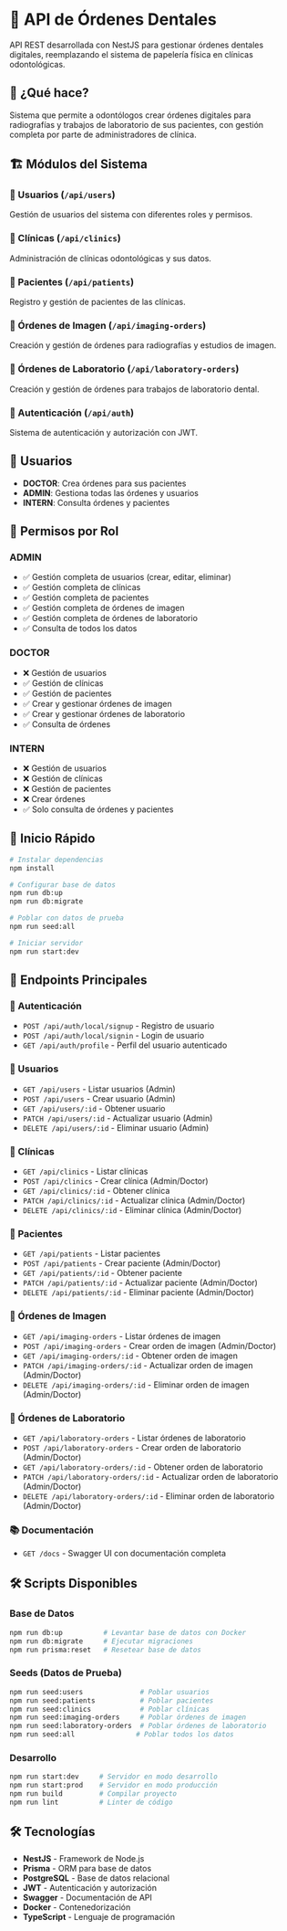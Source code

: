 # 🦷 API de Órdenes Dentales

API REST desarrollada con NestJS para gestionar órdenes dentales digitales, reemplazando el sistema de papelería física en clínicas odontológicas.

## 🎯 ¿Qué hace?

Sistema que permite a odontólogos crear órdenes digitales para radiografías y trabajos de laboratorio de sus pacientes, con gestión completa por parte de administradores de clínica.

## 🏗️ Módulos del Sistema

### 👥 Usuarios (`/api/users`)

Gestión de usuarios del sistema con diferentes roles y permisos.

### 🏥 Clínicas (`/api/clinics`)

Administración de clínicas odontológicas y sus datos.

### 👤 Pacientes (`/api/patients`)

Registro y gestión de pacientes de las clínicas.

### 📸 Órdenes de Imagen (`/api/imaging-orders`)

Creación y gestión de órdenes para radiografías y estudios de imagen.

### 🧪 Órdenes de Laboratorio (`/api/laboratory-orders`)

Creación y gestión de órdenes para trabajos de laboratorio dental.

### 🔐 Autenticación (`/api/auth`)

Sistema de autenticación y autorización con JWT.

## 👥 Usuarios

- **DOCTOR**: Crea órdenes para sus pacientes
- **ADMIN**: Gestiona todas las órdenes y usuarios
- **INTERN**: Consulta órdenes y pacientes

## 🔐 Permisos por Rol

### ADMIN

- ✅ Gestión completa de usuarios (crear, editar, eliminar)
- ✅ Gestión completa de clínicas
- ✅ Gestión completa de pacientes
- ✅ Gestión completa de órdenes de imagen
- ✅ Gestión completa de órdenes de laboratorio
- ✅ Consulta de todos los datos

### DOCTOR

- ❌ Gestión de usuarios
- ✅ Gestión de clínicas
- ✅ Gestión de pacientes
- ✅ Crear y gestionar órdenes de imagen
- ✅ Crear y gestionar órdenes de laboratorio
- ✅ Consulta de órdenes

### INTERN

- ❌ Gestión de usuarios
- ❌ Gestión de clínicas
- ❌ Gestión de pacientes
- ❌ Crear órdenes
- ✅ Solo consulta de órdenes y pacientes

## 🚀 Inicio Rápido

```bash
# Instalar dependencias
npm install

# Configurar base de datos
npm run db:up
npm run db:migrate

# Poblar con datos de prueba
npm run seed:all

# Iniciar servidor
npm run start:dev
```

## 📡 Endpoints Principales

### 🔐 Autenticación

- `POST /api/auth/local/signup` - Registro de usuario
- `POST /api/auth/local/signin` - Login de usuario
- `GET /api/auth/profile` - Perfil del usuario autenticado

### 👥 Usuarios

- `GET /api/users` - Listar usuarios (Admin)
- `POST /api/users` - Crear usuario (Admin)
- `GET /api/users/:id` - Obtener usuario
- `PATCH /api/users/:id` - Actualizar usuario (Admin)
- `DELETE /api/users/:id` - Eliminar usuario (Admin)

### 🏥 Clínicas

- `GET /api/clinics` - Listar clínicas
- `POST /api/clinics` - Crear clínica (Admin/Doctor)
- `GET /api/clinics/:id` - Obtener clínica
- `PATCH /api/clinics/:id` - Actualizar clínica (Admin/Doctor)
- `DELETE /api/clinics/:id` - Eliminar clínica (Admin/Doctor)

### 👤 Pacientes

- `GET /api/patients` - Listar pacientes
- `POST /api/patients` - Crear paciente (Admin/Doctor)
- `GET /api/patients/:id` - Obtener paciente
- `PATCH /api/patients/:id` - Actualizar paciente (Admin/Doctor)
- `DELETE /api/patients/:id` - Eliminar paciente (Admin/Doctor)

### 📸 Órdenes de Imagen

- `GET /api/imaging-orders` - Listar órdenes de imagen
- `POST /api/imaging-orders` - Crear orden de imagen (Admin/Doctor)
- `GET /api/imaging-orders/:id` - Obtener orden de imagen
- `PATCH /api/imaging-orders/:id` - Actualizar orden de imagen (Admin/Doctor)
- `DELETE /api/imaging-orders/:id` - Eliminar orden de imagen (Admin/Doctor)

### 🧪 Órdenes de Laboratorio

- `GET /api/laboratory-orders` - Listar órdenes de laboratorio
- `POST /api/laboratory-orders` - Crear orden de laboratorio (Admin/Doctor)
- `GET /api/laboratory-orders/:id` - Obtener orden de laboratorio
- `PATCH /api/laboratory-orders/:id` - Actualizar orden de laboratorio (Admin/Doctor)
- `DELETE /api/laboratory-orders/:id` - Eliminar orden de laboratorio (Admin/Doctor)

### 📚 Documentación

- `GET /docs` - Swagger UI con documentación completa

## 🛠️ Scripts Disponibles

### Base de Datos

```bash
npm run db:up          # Levantar base de datos con Docker
npm run db:migrate     # Ejecutar migraciones
npm run prisma:reset   # Resetear base de datos
```

### Seeds (Datos de Prueba)

```bash
npm run seed:users              # Poblar usuarios
npm run seed:patients           # Poblar pacientes
npm run seed:clinics            # Poblar clínicas
npm run seed:imaging-orders     # Poblar órdenes de imagen
npm run seed:laboratory-orders  # Poblar órdenes de laboratorio
npm run seed:all               # Poblar todos los datos
```

### Desarrollo

```bash
npm run start:dev     # Servidor en modo desarrollo
npm run start:prod    # Servidor en modo producción
npm run build         # Compilar proyecto
npm run lint          # Linter de código
```

## 🛠️ Tecnologías

- **NestJS** - Framework de Node.js
- **Prisma** - ORM para base de datos
- **PostgreSQL** - Base de datos relacional
- **JWT** - Autenticación y autorización
- **Swagger** - Documentación de API
- **Docker** - Contenedorización
- **TypeScript** - Lenguaje de programación

